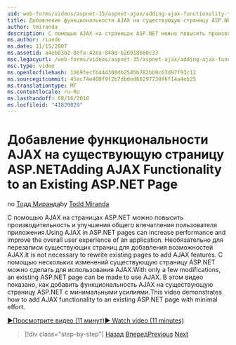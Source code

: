 ```yaml
---
uid: web-forms/videos/aspnet-35/aspnet-ajax/adding-ajax-functionality-to-an-existing-aspnet-page
title: Добавление функциональности AJAX на существующую страницу ASP.NET | Документация Майкрософт
author: tmiranda
description: С помощью AJAX на страницах ASP.NET можно повысить производительность и улучшения общего впечатления пользователя приложения. Нет необходимости переписывать существующие страницы...
ms.author: riande
ms.date: 11/15/2007
ms.assetid: a4eb03b2-8efa-42ea-848d-b26918b80c33
msc.legacyurl: /web-forms/videos/aspnet-35/aspnet-ajax/adding-ajax-functionality-to-an-existing-aspnet-page
msc.type: video
ms.openlocfilehash: 1b69fecfb444300db2545b782bb9c63d97f93c12
ms.sourcegitcommit: 45ac74e400f9f2b7dbded66297730f6f14a4eb25
ms.translationtype: MT
ms.contentlocale: ru-RU
ms.lasthandoff: 08/16/2018
ms.locfileid: "41829029"
---
```

<a name="adding-ajax-functionality-to-an-existing-aspnet-page"></a><span data-ttu-id="f1e7e-104">Добавление функциональности AJAX на существующую страницу ASP.NET</span><span class="sxs-lookup"><span data-stu-id="f1e7e-104">Adding AJAX Functionality to an Existing ASP.NET Page</span></span>
====================
<span data-ttu-id="f1e7e-105">по [Тодд Миранда](https://github.com/tmiranda)</span><span class="sxs-lookup"><span data-stu-id="f1e7e-105">by [Todd Miranda](https://github.com/tmiranda)</span></span>

<span data-ttu-id="f1e7e-106">С помощью AJAX на страницах ASP.NET можно повысить производительность и улучшения общего впечатления пользователя приложения.</span><span class="sxs-lookup"><span data-stu-id="f1e7e-106">Using AJAX in ASP.NET pages can increase performance and improve the overall user experience of an application.</span></span> <span data-ttu-id="f1e7e-107">Необязательно для перезаписи существующих страниц для добавления возможностей AJAX.</span><span class="sxs-lookup"><span data-stu-id="f1e7e-107">It is not necessary to rewrite existing pages to add AJAX features.</span></span> <span data-ttu-id="f1e7e-108">С помощью нескольких изменений существующую страницу ASP.NET можно сделать для использования AJAX.</span><span class="sxs-lookup"><span data-stu-id="f1e7e-108">With only a few modifications, an existing ASP.NET page can be made to use AJAX.</span></span> <span data-ttu-id="f1e7e-109">В этом видео показано, как добавить функциональность AJAX на существующую страницу ASP.NET с минимальными усилиями.</span><span class="sxs-lookup"><span data-stu-id="f1e7e-109">This video demonstrates how to add AJAX functionality to an existing ASP.NET page with minimal effort.</span></span>

[<span data-ttu-id="f1e7e-110">&#9654;Просмотрите видео (11 минут)</span><span class="sxs-lookup"><span data-stu-id="f1e7e-110">&#9654; Watch video (11 minutes)</span></span>](https://channel9.msdn.com/Blogs/ASP-NET-Site-Videos/adding-ajax-functionality-to-an-existing-aspnet-page)

> [!div class="step-by-step"]
> <span data-ttu-id="f1e7e-111">[Назад](aspnet-ajax-support-in-visual-studio-2008.md)
> [Вперед](creating-and-using-an-ajax-enabled-web-service-in-a-web-site.md)</span><span class="sxs-lookup"><span data-stu-id="f1e7e-111">[Previous](aspnet-ajax-support-in-visual-studio-2008.md)
[Next](creating-and-using-an-ajax-enabled-web-service-in-a-web-site.md)</span></span>
